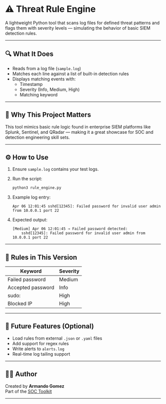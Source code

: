 # ⚠️ Threat Rule Engine

A lightweight Python tool that scans log files for defined threat patterns and flags them with severity levels — simulating the behavior of basic SIEM detection rules.

---

## 🔍 What It Does

- Reads from a log file (`sample.log`)
- Matches each line against a list of built-in detection rules
- Displays matching events with:
  - Timestamp
  - Severity (Info, Medium, High)
  - Matching keyword

---

## 🧠 Why This Project Matters

This tool mimics basic rule logic found in enterprise SIEM platforms like Splunk, Sentinel, and QRadar — making it a great showcase for SOC and detection engineering skill sets.

---

## ⚙️ How to Use

1. Ensure `sample.log` contains your test logs.
2. Run the script:
   ```bash
   python3 rule_engine.py
   ```

3. Example log entry:
   ```
   Apr 06 12:01:45 sshd[12345]: Failed password for invalid user admin from 10.0.0.1 port 22
   ```

4. Expected output:
   ```
   [Medium] Apr 06 12:01:45 → Failed password detected:
       sshd[12345]: Failed password for invalid user admin from 10.0.0.1 port 22
   ```

---

## 🧾 Rules in This Version

| Keyword            | Severity |
|--------------------|----------|
| Failed password    | Medium   |
| Accepted password  | Info     |
| sudo:              | High     |
| Blocked IP         | High     |

---

## 🚀 Future Features (Optional)

- Load rules from external `.json` or `.yaml` files
- Add support for regex rules
- Write alerts to `alerts.log`
- Real-time log tailing support

---

## 👨‍💻 Author

Created by **Armando Gomez**  
Part of the [SOC Toolkit](https://github.com/ArmandoSNHU/SOC-Toolkit)

---
